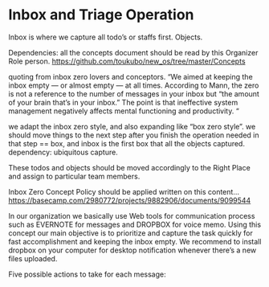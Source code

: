 # Inbox and Triage Operation 

Inbox is where we capture all todo’s or staffs first. Objects. 

Dependencies: 
all the concepts document should be read by this Organizer Role person.
https://github.com/toukubo/new_os/tree/master/Concepts


quoting from inbox zero lovers and conceptors.
 “We aimed at keeping the inbox empty — or almost empty — at all times.  According to Mann, the zero is not a reference to the number of messages in your inbox but “the amount of your brain that’s in your inbox.” The point is that ineffective system management negatively affects mental functioning and productivity. “

we adapt the inbox zero style, and also expanding like “box zero style”. we should move things to the next step after you finish the operation needed in that step == box, and inbox is the first box that all the objects captured. 
dependency: ubiquitous capture.  

These todos and objects should be moved accordingly to the Right Place and assign to particular team members. 

Inbox Zero Concept Policy should be applied written on this content… https://basecamp.com/2980772/projects/9882906/documents/9099544


In our organization we basically use Web tools for communication process such as EVERNOTE  for messages and DROPBOX for voice memo. Using this concept our main objective is to prioritize and capture the task quickly for fast accomplishment and keeping the inbox empty. We recommend to install dropbox on your computer for desktop notification whenever there’s a new files uploaded.

Five possible actions to take for each message:



